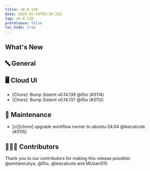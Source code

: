 ```yaml
---
title: v0.8.120
date: 2025-01-14T03:30:23Z
tag: v0.8.120
prerelease: false
toc_hide: true
---
```


## What's New
## 🔤 General
## 🖥 Cloud UI

- [Chore]: Bump Sistent v0.14.139 @l5io (#3114)
- [Chore]: Bump Sistent v0.14.137 @l5io (#3112)

## 🧰 Maintenance

- [ci][chore] upgrade workflow runner to ubuntu-24.04 @leecalcote (#3115)

## 👨🏽‍💻 Contributors

Thank you to our contributors for making this release possible:
@amitamrutiya, @l5io, @leecalcote and MUzairS15

